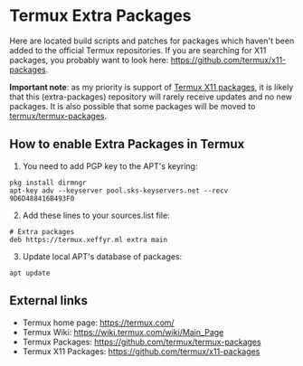 # Termux Extra Packages

Here are located build scripts and patches for packages which haven't been added to the official Termux repositories. If you are searching for X11 packages, you probably want to look here: https://github.com/termux/x11-packages.

**Important note**: as my priority is support of [Termux X11 packages](https://github.com/termux/x11-packages), it is likely that this (extra-packages) repository will rarely receive updates and no new packages. It is also possible that some packages will be moved to [termux/termux-packages](https://github.com/termux/termux-packages).

## How to enable Extra Packages in Termux
1. You need to add PGP key to the APT's keyring:
```
pkg install dirmngr
apt-key adv --keyserver pool.sks-keyservers.net --recv 9D6D488416B493F0
```

2. Add these lines to your sources.list file:
```
# Extra packages
deb https://termux.xeffyr.ml extra main
```

3. Update local APT's database of packages:
```
apt update
```

## External links

* Termux home page: https://termux.com/
* Termux Wiki: https://wiki.termux.com/wiki/Main_Page
* Termux Packages: https://github.com/termux/termux-packages
* Termux X11 Packages: https://github.com/termux/x11-packages
